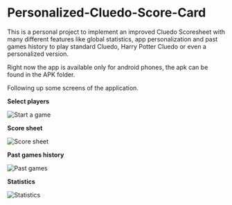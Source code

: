 # Personalized-Cluedo-Score-Card

This is a personal project to implement an improved Cluedo Scoresheet with many different features like global statistics, app personalization and past games history to play standard Cluedo, Harry Potter Cluedo or even a personalized version.

Right now the app is available only for android phones, the apk can be found in the APK folder.

Following up some screens of the application.

**Select players**

![Start a game](res/select-players.jpg)

**Score sheet**

![Score sheet](res/cluedo-game.jpg)

**Past games history**

![Past games](res/past-games.jpg)

**Statistics**

![Statistics](res/statistics.jpg)
